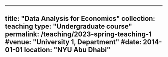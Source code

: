 
---
title: "Data Analysis for Economics"
collection: teaching
type: "Undergraduate course"
permalink: /teaching/2023-spring-teaching-1
#venue: "University 1, Department"
#date: 2014-01-01
location: "NYU Abu Dhabi"
---


<!---
---
title: "Empirical Economics"
collection: teaching
type: "Masters course"
permalink: /teaching/2023-spring-teaching-2
#venue: "University 1, Department"
#date: 2014-01-01
location: "NYU Abu Dhabi"
---




This is a description of a teaching experience. You can use markdown like any other post.

Heading 1
======

Heading 2
======

Heading 3
======
-->
